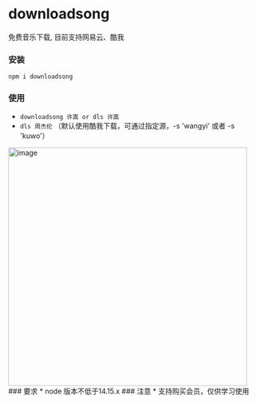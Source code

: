 # downloadsong
免费音乐下载, 目前支持网易云、酷我


### 安装
  `npm i downloadsong`
### 使用
  * `downloadsong 许嵩 or dls 许嵩`
  *  `dls 周杰伦` （默认使用酷我下载，可通过指定源，-s 'wangyi' 或者 -s 'kuwo'）
  <img width="478" alt="image" src="https://user-images.githubusercontent.com/41983846/189889485-202dc798-2e11-4df4-a535-e28bace9dc6e.png">
### 要求
  * node 版本不低于14.15.x
### 注意
  * 支持购买会员，仅供学习使用
